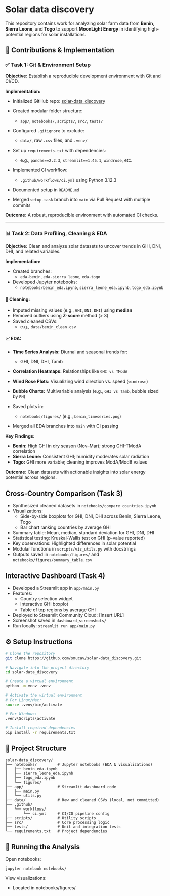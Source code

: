 # Solar data discovery

This repository contains work for analyzing solar farm data from **Benin**, **Sierra Leone**, and **Togo** to support **MoonLight Energy** in identifying high-potential regions for solar installations.

## 🚀 Contributions & Implementation

### ✅ Task 1: Git & Environment Setup

**Objective:** Establish a reproducible development environment with Git and CI/CD.

**Implementation:**

- Initialized GitHub repo: [solar-data_discovery](https://github.com/smucav/solar-data_discovery)
- Created modular folder structure:
  - `app/`, `notebooks/`, `scripts/`, `src/`, `tests/`

- Configured `.gitignore` to exclude:
  - `data/`, raw `.csv` files, and `.venv/`

- Set up `requirements.txt` with dependencies:
  - e.g., `pandas==2.2.3`, `streamlit==1.45.1`, `windrose`, etc.

- Implemented CI workflow:
  - `.github/workflows/ci.yml` using Python 3.12.3

- Documented setup in `README.md`
- Merged `setup-task` branch into `main` via Pull Request with multiple commits

**Outcome:** A robust, reproducible environment with automated CI checks.

---

### 📊 Task 2: Data Profiling, Cleaning & EDA

**Objective:** Clean and analyze solar datasets to uncover trends in GHI, DNI, DHI, and related variables.

**Implementation:**
- Created branches:
  - `eda-benin`, `eda-sierra_leone`, `eda-togo`
- Developed Jupyter notebooks:
  - `notebooks/benin_eda.ipynb`, `sierra_leone_eda.ipynb`, `togo_eda.ipynb`

#### 🧹 Cleaning:
- Imputed missing values (e.g., `GHI`, `DNI`, `DHI`) using **median**
- Removed outliers using **Z-score** method (> 3)
- Saved cleaned CSVs:
  - e.g., `data/benin_clean.csv`

#### 📈 EDA:
- **Time Series Analysis:** Diurnal and seasonal trends for:
  - GHI, DNI, DHI, Tamb
- **Correlation Heatmaps:** Relationships like `GHI vs TModA`
- **Wind Rose Plots:** Visualizing wind direction vs. speed (`windrose`)
- **Bubble Charts:** Multivariable analysis (e.g., `GHI vs Tamb`, bubble sized by `RH`)
- Saved plots in:
  - `notebooks/figures/` (e.g., `benin_timeseries.png`)

- Merged all EDA branches into `main` with CI passing

**Key Findings:**
- **Benin:** High GHI in dry season (Nov–Mar); strong GHI-TModA correlation
- **Sierra Leone:** Consistent GHI; humidity moderates solar radiation
- **Togo:** GHI more variable; cleaning improves ModA/ModB values

**Outcome:** Clean datasets with actionable insights into solar energy potential across regions.

## Cross-Country Comparison (Task 3)
- Synthesized cleaned datasets in `notebooks/compare_countries.ipynb`
- Visualizations:
  - Side-by-side boxplots for GHI, DNI, DHI across Benin, Sierra Leone, Togo
  - Bar chart ranking countries by average GHI
- Summary table: Mean, median, standard deviation for GHI, DNI, DHI
- Statistical testing: Kruskal-Wallis test on GHI (p-value reported)
- Key observations: Highlighted differences in solar potential
- Modular functions in `scripts/viz_utils.py` with docstrings
- Outputs saved in `notebooks/figures/` and `notebooks/figures/summary_table.csv`

## Interactive Dashboard (Task 4)
- Developed a Streamlit app in `app/main.py`
- Features:
  - Country selection widget
  - Interactive GHI boxplot
  - Table of top regions by average GHI
- Deployed to Streamlit Community Cloud: [Insert URL]
- Screenshot saved in `dashboard_screenshots/`
- Run locally: `streamlit run app/main.py`

## ⚙️ Setup Instructions

```bash
# Clone the repository
git clone https://github.com/smucav/solar-data_discovery.git

# Navigate into the project directory
cd solar-data_discovery

# Create a virtual environment
python -m venv .venv

# Activate the virtual environment
# For Linux/Mac:
source .venv/bin/activate

# For Windows:
.venv\Scripts\activate

# Install required dependencies
pip install -r requirements.txt
```
## 📁 Project Structure
```
solar-data_discovery/
├── notebooks/         # Jupyter notebooks (EDA & visualizations)
│   ├── benin_eda.ipynb
│   ├── sierra_leone_eda.ipynb
│   ├── togo_eda.ipynb
│   └── figures/
├── app/               # Streamlit dashboard code
│   ├── main.py
│   └── utils.py
├── data/              # Raw and cleaned CSVs (local, not committed)
├── .github/
│   └── workflows/
│       └── ci.yml     # CI/CD pipeline config
├── scripts/           # Utility scripts
├── src/               # Core processing logic
├── tests/             # Unit and integration tests
└── requirements.txt   # Project dependencies
```
## 🧪 Running the Analysis

Open notebooks:
```
jupyter notebook notebooks/
```
View visualizations:
   - Located in notebooks/figures/

